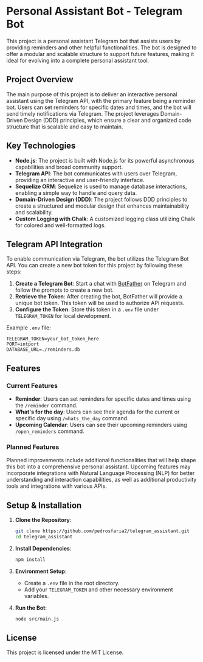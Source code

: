 # Personal Assistant Bot - Telegram Bot

This project is a personal assistant Telegram bot that assists users by providing reminders and other helpful functionalities. The bot is designed to offer a modular and scalable structure to support future features, making it ideal for evolving into a complete personal assistant tool.

## Project Overview

The main purpose of this project is to deliver an interactive personal assistant using the Telegram API, with the primary feature being a reminder bot. Users can set reminders for specific dates and times, and the bot will send timely notifications via Telegram. The project leverages Domain-Driven Design (DDD) principles, which ensure a clear and organized code structure that is scalable and easy to maintain.

## Key Technologies

-   **Node.js**: The project is built with Node.js for its powerful asynchronous capabilities and broad community support.
-   **Telegram API**: The bot communicates with users over Telegram, providing an interactive and user-friendly interface.
-   **Sequelize ORM**: Sequelize is used to manage database interactions, enabling a simple way to handle and query data.
-   **Domain-Driven Design (DDD)**: The project follows DDD principles to create a structured and modular design that enhances maintainability and scalability.
-   **Custom Logging with Chalk**: A customized logging class utilizing Chalk for colored and well-formatted logs.

## Telegram API Integration

To enable communication via Telegram, the bot utilizes the Telegram Bot API. You can create a new bot token for this project by following these steps:

1. **Create a Telegram Bot**: Start a chat with [BotFather](https://core.telegram.org/bots#botfather) on Telegram and follow the prompts to create a new bot.
2. **Retrieve the Token**: After creating the bot, BotFather will provide a unique bot token. This token will be used to authorize API requests.
3. **Configure the Token**: Store this token in a `.env` file under `TELEGRAM_TOKEN` for local development.

Example `.env` file:

```plaintext
TELEGRAM_TOKEN=your_bot_token_here
PORT=intport
DATABASE_URL=./reminders.db
```

## Features

### Current Features

-   **Reminder**: Users can set reminders for specific dates and times using the `/reminder` command.
-   **What's for the day**: Users can see their agenda for the current or specific day using `/whats_the_day` command.
- **Upcoming Calendar**: Users can see their upcoming reminders using `/open_reminders` command.

### Planned Features

Planned improvements include additional functionalities that will help shape this bot into a comprehensive personal assistant. Upcoming features may incorporate integrations with Natural Language Processing (NLP) for better understanding and interaction capabilities, as well as additional productivity tools and integrations with various APIs.

## Setup & Installation

1. **Clone the Repository**:

    ```bash
    git clone https://github.com/pedrosfaria2/telegram_assistant.git
    cd telegram_assistant
    ```

2. **Install Dependencies**:

    ```bash
    npm install
    ```

3. **Environment Setup**:

    - Create a `.env` file in the root directory.
    - Add your `TELEGRAM_TOKEN` and other necessary environment variables.

4. **Run the Bot**:
    ```bash
    node src/main.js
    ```

## License

This project is licensed under the MIT License.
